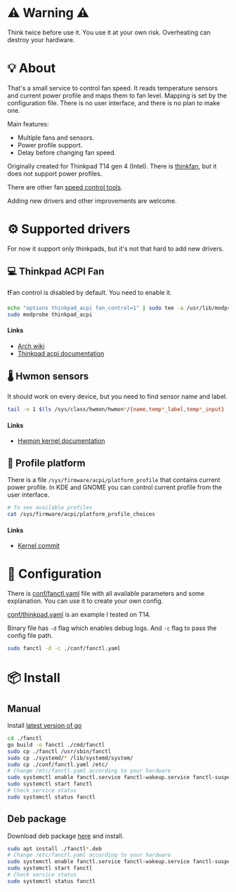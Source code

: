 # ⚠️ Warning ⚠️

Think twice before use it. You use it at your own risk.
Overheating can destroy your hardware.

# 💡 About

That's a small service to control fan speed. It reads temperature sensors and current power profile and maps them to fan level. Mapping is set by the configuration file. There is no user interface, and there is no plan to make one.

Main features:

* Multiple fans and sensors.
* Power profile support.
* Delay before changing fan speed.

Originally created for Thinkpad T14 gen 4 (Intel). There is [thinkfan](https://github.com/vmatare/thinkfan), but it does not support power profiles.

There are other fan [speed control tools](https://wiki.archlinux.org/title/fan_speed_control).

Adding new drivers and other improvements are welcome.

# ⚙️ Supported drivers

For now it support only thinkpads, but it's not that hard to add new drivers.

## 💻  Thinkpad ACPI Fan

❗Fan control is disabled by default. You need to enable it.

```bash
echo "options thinkpad_acpi fan_control=1" | sudo tee -a /usr/lib/modprobe.d/thinkpad_acpi.conf
sudo modprobe thinkpad_acpi
```

#### Links

* [Arch wiki](https://wiki.archlinux.org/title/fan_speed_control#ThinkPad_laptops)
* [Thinkpad acpi documentation](https://www.kernel.org/doc/Documentation/laptops/thinkpad-acpi.txt)

## 🌡️ Hwmon sensors

It should work on every device, but you need to find sensor name and label.

```bash
tail -n 1 $(ls /sys/class/hwmon/hwmon*/{name,temp*_label,temp*_input} | sort)
```

#### Links

* [Hwmon kernel documentation](https://www.kernel.org/doc/Documentation/hwmon/sysfs-interface)

## 🚀 Profile platform

There is a file `/sys/firmware/acpi/platform_profile` that contains current power profile. In KDE and GNOME you can control current profile from the user interface.

```bash
# To see available profiles
cat /sys/firmware/acpi/platform_profile_choices
```

#### Links

* [Kernel commit](https://patchwork.kernel.org/project/linux-acpi/patch/20201218174759.667457-2-markpearson@lenovo.com/)

# 🧪 Configuration

There is [conf/fanctl.yaml](conf/fanctl.yaml) file with all available parameters and some explanation. You can use it to create your own config.

[conf/thinkpad.yaml](conf/thinkpad.yaml) is an example I tested on T14.

Binary file has `-d` flag which enables debug logs. And `-c` flag to pass the config file path.

```bash
sudo fanctl -d -c ./conf/fanctl.yaml
```

# 📦 Install

## Manual

Install [latest version of go](https://go.dev/doc/install)

```bash
cd ./fanctl
go build -o fanctl ./cmd/fanctl
sudo cp ./fanctl /usr/sbin/fanctl
sudo cp ./systemd/* /lib/systemd/system/
sudo cp ./conf/fanctl.yaml /etc/
# Change /etc/fanctl.yaml according to your hardware
sudo systemctl enable fanctl.service fanctl-wakeup.service fanctl-suspend.service
sudo systemctl start fanctl
# Check service status
sudo systemctl status fanctl
```

## Deb package

Download deb package [here](https://github.com/IvanSafonov/fanctl/releases) and install. 

```bash
sudo apt install ./fanctl*.deb
# Change /etc/fanctl.yaml according to your hardware
sudo systemctl enable fanctl.service fanctl-wakeup.service fanctl-suspend.service
sudo systemctl start fanctl
# Check service status
sudo systemctl status fanctl
```
